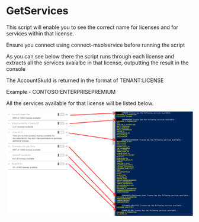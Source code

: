# GetServices
This script will enable you to see the correct name for licenses and for services within that license. 

Ensure you connect using connect-msolservice before running the script

As you can see below there the script runs through each license and extracts all the services avaialbe in that license, outputting the result in the console

The AccountSkuId is returned in the format of TENANT:LICENSE 

Example - CONTOSO:ENTERPRISEPREMIUM

All the services available for that license will be listed below.

![List services in licenses](https://github.com/Jamie-Bray/GetServices/blob/master/licenselist.PNG)

